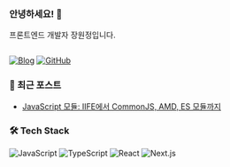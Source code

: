 
### 안녕하세요! 👋 
프론트엔드 개발자 장원정입니다.
<div>
  <img src="https://komarev.com/ghpvc/?username=tazo-al&style=flat-square&color=blue" alt=""/>
</div>
  
[![Blog](https://img.shields.io/badge/Blog-FF540F?style=for-the-badge&logo=blogger&logoColor=white)](https://tazo-al.github.io)
[![GitHub](https://img.shields.io/badge/GitHub-181717?style=for-the-badge&logo=github&logoColor=white)](https://github.com/Tazo-al)

### 📝 최근 포스트

- [JavaScript 모듈: IIFE에서 CommonJS, AMD, ES 모듈까지](https://tazo-al.github.io/posts/js-module)

### 🛠 Tech Stack

![JavaScript](https://img.shields.io/badge/JavaScript-F7DF1E?style=flat-square&logo=javascript&logoColor=black)
![TypeScript](https://img.shields.io/badge/TypeScript-3178C6?style=flat-square&logo=typescript&logoColor=white)
![React](https://img.shields.io/badge/React-61DAFB?style=flat-square&logo=react&logoColor=black)
![Next.js](https://img.shields.io/badge/Next.js-000000?style=flat-square&logo=next.js&logoColor=white)
